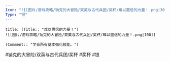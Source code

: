 ```yaml
---
Icon: "![[图片/游戏攻略/钠克的大冒险/双英与古代兵团/奖杯/难以置信的力量！.png|30]]"
Type: "银"
---
```

```ad-common-silver-trophy
title: (Title:: "难以置信的力量！")
![[图片/游戏攻略/钠克的大冒险/双英与古代兵团/奖杯/难以置信的力量！.png|100]]

(Comment:: "学会所有基本强化技能。")
```

#钠克的大冒险/双英与古代兵团/奖杯 #奖杯 #银
